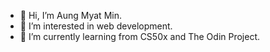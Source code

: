 - 👋 Hi, I’m Aung Myat Min.
- 👀 I’m interested in web development.
- 🌱 I’m currently learning from CS50x and The Odin Project.
<!--- 💞️ I’m looking to collaborate on ...
- 📫 How to reach me ...

<!---
AMM1902/AMM1902 is a ✨ special ✨ repository because its `README.md` (this file) appears on your GitHub profile.
You can click the Preview link to take a look at your changes.
--->
